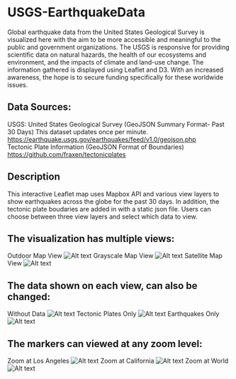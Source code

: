 # USGS-EarthquakeData
Global earthquake data from the United States Geological Survey is visualized here with the aim to be more accessible and meaningful to the public and government organizations. The USGS is responsive for providing scientific data on natural hazards, the health of our ecosystems and environment, and the impacts of climate and land-use change. The information gathered is displayed using Leaflet and D3. With an increased awareness, the hope is to secure funding specifically for these worldwide issues.

## Data Sources:
USGS: United States Geological Survey (GeoJSON Summary Format- Past 30 Days)
This dataset updates once per minute.
https://earthquake.usgs.gov/earthquakes/feed/v1.0/geojson.php
<br>
Tectonic Plate Information (GeoJSON Format of Boundaries)
https://github.com/fraxen/tectonicplates

## Description
This interactive Leaflet map uses Mapbox API and various view layers to show earthquakes across the globe for the past 30 days. In addition, the tectonic plate boudaries are added in with a static json file. Users can choose between three view layers and select which data to view.


## The visualization has multiple views:
Outdoor Map View
![Alt text](static/images/Outdoor_View.png?raw=True "Outdoor Map View")
Grayscale Map View
![Alt text](static/images/Grayscale_View.png?raw=True "Grayscale Map View")
Satellite Map View
![Alt text](static/images/Satellite_View.png?raw=True "Satellite Map View")

## The data shown on each view, can also be changed:
Without Data
![Alt text](static/images/satellite_solo.png?raw=True "Satellite View Only")
Tectonic Plates Only
![Alt text](static/images/outdoor_plates.png?raw=True "Outdoor View Plates")
Earthquakes Only
![Alt text](static/images/grayscale_earthquakes.png?raw=True "Grayscale View Earthquakes")

## The markers can viewed at any zoom level:
Zoom at Los Angeles
![Alt text](static/images/zoom_la_markerdetails.png?raw=True "Satellite View Only")
Zoom at California
![Alt text](static/images/zoom_cali_markerdetails.png?raw=True "Satellite View Only")
Zoom at World
![Alt text](static/images/zoom_world_markerdetails.png?raw=True "Satellite View Only")

